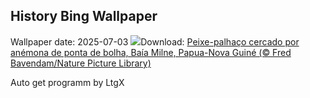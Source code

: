 ## History Bing Wallpaper
Wallpaper date: 2025-07-03
![](https://www.bing.com/th?id=OHR.MaroonClownfish_PT-BR9242833832_UHD.jpg&w=1000)Download: [Peixe-palhaço cercado por anémona de ponta de bolha, Baía Milne, Papua-Nova Guiné (© Fred Bavendam/Nature Picture Library)](https://www.bing.com/th?id=OHR.MaroonClownfish_PT-BR9242833832_UHD.jpg)

Auto get programm by LtgX
